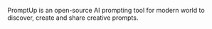 PromptUp is an open-source AI prompting tool for modern world to discover, create and share creative prompts.

